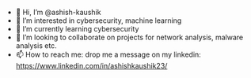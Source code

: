 - 👋 Hi, I’m @ashish-kaushik
- 👀 I’m interested in cybersecurity, machine learning
- 🌱 I’m currently learning cybersecurity
- 💞️ I’m looking to collaborate on projects for network analysis, malware analysis etc.
- 📫 How to reach me: drop me a message on my linkedin: https://www.linkedin.com/in/ashishkaushik23/

<!---
ashish-kaushik/ashish-kaushik is a ✨ special ✨ repository because its `README.md` (this file) appears on your GitHub profile.
You can click the Preview link to take a look at your changes.
--->
